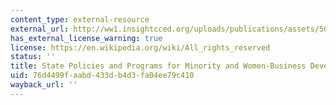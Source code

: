 ```yaml
---
content_type: external-resource
external_url: http://ww1.insightcced.org/uploads/publications/assets/50%20state%20inclusive%20business%20policy%20scan.pdf
has_external_license_warning: true
license: https://en.wikipedia.org/wiki/All_rights_reserved
status: ''
title: State Policies and Programs for Minority and Women-Business Development (PDF)
uid: 76d4499f-aabd-433d-b4d3-fa04ee79c410
wayback_url: ''
---
```


